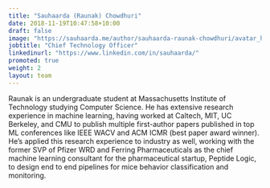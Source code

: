 ```yaml
---
title: "Sauhaarda (Raunak) Chowdhuri"
date: 2018-11-19T10:47:58+10:00
draft: false
image: "https://sauhaarda.me/author/sauhaarda-raunak-chowdhuri/avatar_hu665b05090e7b2450054ab84e9a532f21_1203556_270x270_fill_q90_lanczos_center.jpg"
jobtitle: "Chief Technology Officer"
linkedinurl: "https://www.linkedin.com/in/sauhaarda/"
promoted: true
weight: 2
layout: team
---
```


Raunak is an undergraduate student at Massachusetts Institute of Technology studying Computer Science. He has extensive research experience in machine learning, having worked at Caltech, MIT, UC Berkeley, and CMU to publish multiple first-author papers published in top ML conferences like IEEE WACV and ACM ICMR (best paper award winner). He’s applied this research experience to industry as well, working with the former SVP of Pfizer WRD and Ferring Pharmaceuticals as the chief machine learning consultant for the pharmaceutical startup, Peptide Logic, to design end to end pipelines for mice behavior classification and monitoring.